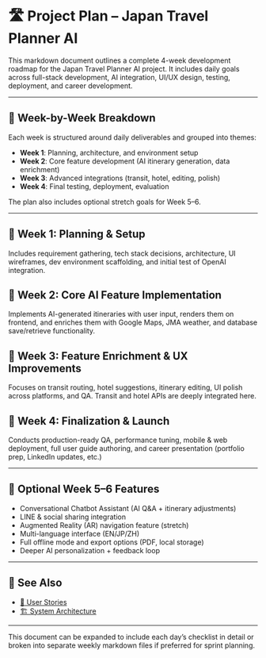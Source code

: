# 🛣 Project Plan – Japan Travel Planner AI

This markdown document outlines a complete 4-week development roadmap for the Japan Travel Planner AI project.
It includes daily goals across full-stack development, AI integration, UI/UX design, testing, deployment, and career development.

---

## 📅 Week-by-Week Breakdown

Each week is structured around daily deliverables and grouped into themes:

- **Week 1**: Planning, architecture, and environment setup
- **Week 2**: Core feature development (AI itinerary generation, data enrichment)
- **Week 3**: Advanced integrations (transit, hotel, editing, polish)
- **Week 4**: Final testing, deployment, evaluation

The plan also includes optional stretch goals for Week 5–6.

---

## 📘 Week 1: Planning & Setup

Includes requirement gathering, tech stack decisions, architecture, UI wireframes, dev environment scaffolding, and initial test of OpenAI integration.

## 📗 Week 2: Core AI Feature Implementation

Implements AI-generated itineraries with user input, renders them on frontend, and enriches them with Google Maps, JMA weather, and database save/retrieve functionality.

## 📙 Week 3: Feature Enrichment & UX Improvements

Focuses on transit routing, hotel suggestions, itinerary editing, UI polish across platforms, and QA. Transit and hotel APIs are deeply integrated here.

## 📕 Week 4: Finalization & Launch

Conducts production-ready QA, performance tuning, mobile & web deployment, full user guide authoring, and career presentation (portfolio prep, LinkedIn updates, etc.)

---

## 🧱 Optional Week 5–6 Features

- Conversational Chatbot Assistant (AI Q&A + itinerary adjustments)
- LINE & social sharing integration
- Augmented Reality (AR) navigation feature (stretch)
- Multi-language interface (EN/JP/ZH)
- Full offline mode and export options (PDF, local storage)
- Deeper AI personalization + feedback loop

---

## 🔗 See Also

- [📖 User Stories](user_stories.md)
- [🏗 System Architecture](system_architecture.md)

---

This document can be expanded to include each day’s checklist in detail or broken into separate weekly markdown files if preferred for sprint planning.
